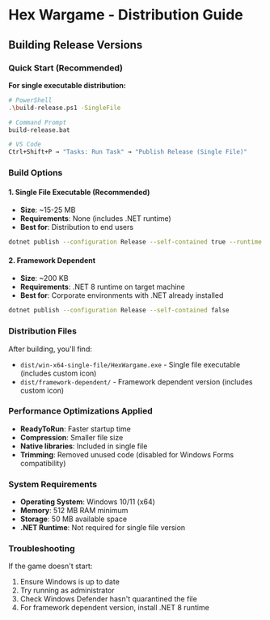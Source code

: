 # Hex Wargame - Distribution Guide

## Building Release Versions

### Quick Start (Recommended)
**For single executable distribution:**
```bash
# PowerShell
.\build-release.ps1 -SingleFile

# Command Prompt  
build-release.bat

# VS Code
Ctrl+Shift+P → "Tasks: Run Task" → "Publish Release (Single File)"
```

### Build Options

#### 1. Single File Executable (Recommended)
- **Size**: ~15-25 MB
- **Requirements**: None (includes .NET runtime)
- **Best for**: Distribution to end users

```bash
dotnet publish --configuration Release --self-contained true --runtime win-x64 /p:PublishSingleFile=true
```

#### 2. Framework Dependent
- **Size**: ~200 KB
- **Requirements**: .NET 8 runtime on target machine  
- **Best for**: Corporate environments with .NET already installed

```bash
dotnet publish --configuration Release --self-contained false
```

### Distribution Files
After building, you'll find:
- `dist/win-x64-single-file/HexWargame.exe` - Single file executable (includes custom icon)
- `dist/framework-dependent/` - Framework dependent version (includes custom icon)

### Performance Optimizations Applied
- **ReadyToRun**: Faster startup time
- **Compression**: Smaller file size
- **Native libraries**: Included in single file
- **Trimming**: Removed unused code (disabled for Windows Forms compatibility)

### System Requirements
- **Operating System**: Windows 10/11 (x64)
- **Memory**: 512 MB RAM minimum
- **Storage**: 50 MB available space
- **.NET Runtime**: Not required for single file version

### Troubleshooting
If the game doesn't start:
1. Ensure Windows is up to date
2. Try running as administrator
3. Check Windows Defender hasn't quarantined the file
4. For framework dependent version, install .NET 8 runtime